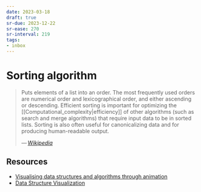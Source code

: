 ```yaml
---
date: 2023-03-18
draft: true
sr-due: 2023-12-22
sr-ease: 270
sr-interval: 219
tags:
- inbox
---
```


# Sorting algorithm

> Puts elements of a list into an order. The most frequently used orders are
> numerical order and lexicographical order, and either ascending or descending.
> Efficient sorting is important for optimizing the
> [[Computational_complexity|efficiency]] of other algorithms (such as search
> and merge algorithms) that require input data to be in sorted lists. Sorting
> is also often useful for canonicalizing data and for producing human-readable
> output.
>
> — <cite>[Wikipedia](https://en.wikipedia.org/wiki/Sorting_algorithm)</cite>

## Resources

- [Visualising data structures and algorithms through animation](https://visualgo.net/en/sorting)
- [Data Structure Visualization](https://www.cs.usfca.edu/~galles/visualization/Algorithms.html)

